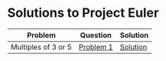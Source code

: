# Solutions to Project Euler

| Problem | Question | Solution |
|---------|----------|----------|
|Multiples of 3 or 5|[Problem 1](https://projecteuler.net/problem=1)|[Solution](src/main/java/in/akshob/projecteuler/problems/MultiplesOf.java)|